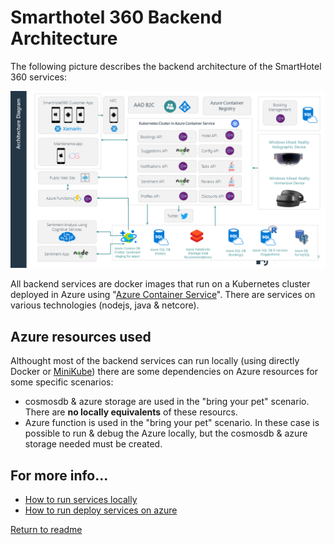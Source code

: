 # Smarthotel 360 Backend Architecture

The following picture describes the backend architecture of the SmartHotel 360 services:

![Architecture diagram](./architecture.png)

All backend services are docker images that run on a Kubernetes cluster deployed in Azure using "[Azure Container Service](https://azure.microsoft.com/en-us/services/container-service/)". There are services on various technologies (nodejs, java & netcore).

## Azure resources used

Althought most of the backend services can run locally (using directly Docker or [MiniKube](https://github.com/kubernetes/minikube)) there are some dependencies on Azure resources for some specific scenarios:

* cosmosdb & azure storage are used in the "bring your pet" scenario. There are **no locally equivalents** of these resourcs.
* Azure function is used in the "bring your pet" scenario. In these case is possible to run & debug the Azure locally, but the cosmosdb & azure storage needed must be created.

## For more info...

* [How to run services locally](./run-locally.md)
* [How to run deploy services on azure](./run-azure.md)

[Return to readme](../README.md)